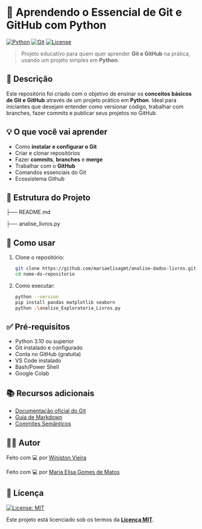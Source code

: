 # 🐍 Aprendendo o Essencial de Git e GitHub com Python

[![Python](https://img.shields.io/badge/Python-3.10+-blue?logo=python)](https://www.python.org/)
[![Git](https://img.shields.io/badge/Git-2.0+-orange?logo=git)](https://git-scm.com/)
[![License](https://img.shields.io/badge/license-MIT-green.svg)](LICENSE)

> Projeto educativo para quem quer aprender **Git e GitHub** na prática, usando um projeto simples em **Python**.



## 📘 Descrição

Este repositório foi criado com o objetivo de ensinar os **conceitos básicos de Git e GitHub** através de um projeto prático em **Python**. Ideal para iniciantes que desejam entender como versionar código, trabalhar com branches, fazer commits e publicar seus projetos no GitHub.


## 💡 O que você vai aprender

- Como **instalar e configurar o Git**
- Criar e clonar repositórios
- Fazer **commits**, **branches** e **merge**
- Trabalhar com o **GitHub**
- Comandos essenciais do Git
- Ecossistema Github






## 📁 Estrutura do Projeto

├── README.md

├── analise_livros.py


## 🚀 Como usar

1. Clone o repositório:
   ```bash
   git clone https://github.com/mariaelisagmt/analise-dados-livros.git
   cd nome-do-repositorio

2. Como executar:
     ```bash
    python --version
    pip install pandas matplotlib seaborn
    python .\analise_Exploratoria_Livros.py


## ✅ Pré-requisitos
- Python 3.10 ou superior
- Git instalado e configurado
- Conta no GitHub (gratuita)
- VS Code instalado
- Bash/Power Shell
- Google Colab

## 📚 Recursos adicionais
- [Documentação oficial do Git](https://git-scm.com/doc)
- [Guia de Markdown](https://www.markdownguide.org/basic-syntax/)
- [Commites Semânticos](https://github.com/iuricode/padroes-de-commits)

## 🧑‍💻 Autor

Feito com 💻 por [Winiston Vieira](https://github.com/winistonvf)

Feito com 💻 por [Maria Elisa Gomes de Matos](https://github.com/mariaelisagmt)

## 📄 Licença

[![License: MIT](https://img.shields.io/badge/License-MIT-green.svg)](LICENSE)

Este projeto está licenciado sob os termos da **[Licença MIT](LICENSE)**.
